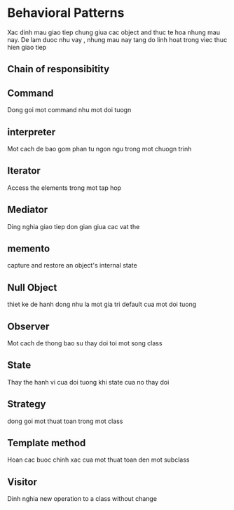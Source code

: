 # Behavioral Patterns

Xac dinh mau giao tiep chung giua cac object and thuc te hoa nhung mau nay. De lam duoc nhu vay , nhung mau nay tang do linh hoat trong viec thuc hien giao tiep

## Chain of responsibitity


## Command

Dong goi mot command nhu mot doi tuogn

## interpreter
Mot cach de bao gom phan tu ngon ngu trong mot chuogn trinh

## Iterator

Access the elements trong mot tap hop

## Mediator

Ding nghia giao tiep don gian giua cac vat the

## memento

capture and restore an object's internal state

## Null Object
thiet ke de hanh dong nhu la mot gia tri default cua mot doi tuong

## Observer

Mot cach de thong bao su thay doi toi mot song class

## State

Thay the hanh vi cua doi tuong khi state cua no thay doi

## Strategy

dong goi mot thuat toan trong mot class

## Template method

Hoan cac buoc chinh xac cua mot thuat toan den mot subclass

## Visitor

Dinh nghia new operation to a class without change





